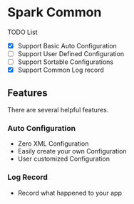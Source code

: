 # Spark Common

TODO List
- [x] Support Basic Auto Configuration
- [ ] Support User Defined Configuration
- [ ] Support Sortable Configurations
- [x] Support Common Log record

## Features

There are several helpful features.

### Auto Configuration

* Zero XML Configuration
* Easily create your own Configuration
* User customized Configuration

### Log Record

* Record what happened to your app

